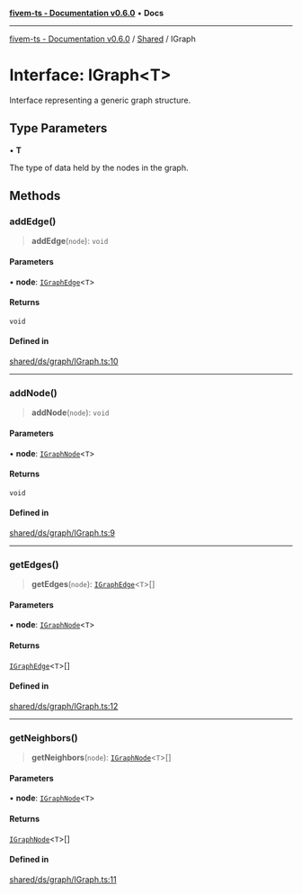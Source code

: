 [**fivem-ts - Documentation v0.6.0**](../../../README.md) • **Docs**

***

[fivem-ts - Documentation v0.6.0](../../../README.md) / [Shared](../README.md) / IGraph

# Interface: IGraph\<T\>

Interface representing a generic graph structure.

## Type Parameters

• **T**

The type of data held by the nodes in the graph.

## Methods

### addEdge()

> **addEdge**(`node`): `void`

#### Parameters

• **node**: [`IGraphEdge`](IGraphEdge.md)\<`T`\>

#### Returns

`void`

#### Defined in

[shared/ds/graph/IGraph.ts:10](https://github.com/Purpose-Dev/fivem-ts/blob/main/src/shared/ds/graph/IGraph.ts#L10)

***

### addNode()

> **addNode**(`node`): `void`

#### Parameters

• **node**: [`IGraphNode`](IGraphNode.md)\<`T`\>

#### Returns

`void`

#### Defined in

[shared/ds/graph/IGraph.ts:9](https://github.com/Purpose-Dev/fivem-ts/blob/main/src/shared/ds/graph/IGraph.ts#L9)

***

### getEdges()

> **getEdges**(`node`): [`IGraphEdge`](IGraphEdge.md)\<`T`\>[]

#### Parameters

• **node**: [`IGraphNode`](IGraphNode.md)\<`T`\>

#### Returns

[`IGraphEdge`](IGraphEdge.md)\<`T`\>[]

#### Defined in

[shared/ds/graph/IGraph.ts:12](https://github.com/Purpose-Dev/fivem-ts/blob/main/src/shared/ds/graph/IGraph.ts#L12)

***

### getNeighbors()

> **getNeighbors**(`node`): [`IGraphNode`](IGraphNode.md)\<`T`\>[]

#### Parameters

• **node**: [`IGraphNode`](IGraphNode.md)\<`T`\>

#### Returns

[`IGraphNode`](IGraphNode.md)\<`T`\>[]

#### Defined in

[shared/ds/graph/IGraph.ts:11](https://github.com/Purpose-Dev/fivem-ts/blob/main/src/shared/ds/graph/IGraph.ts#L11)
